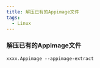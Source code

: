 ```yaml
---
title: 解压已有的Appimage文件
tags:
  - Linux
---
```


### 解压已有的Appimage文件 ###
`xxxx.Appimage --appimage-extract`

